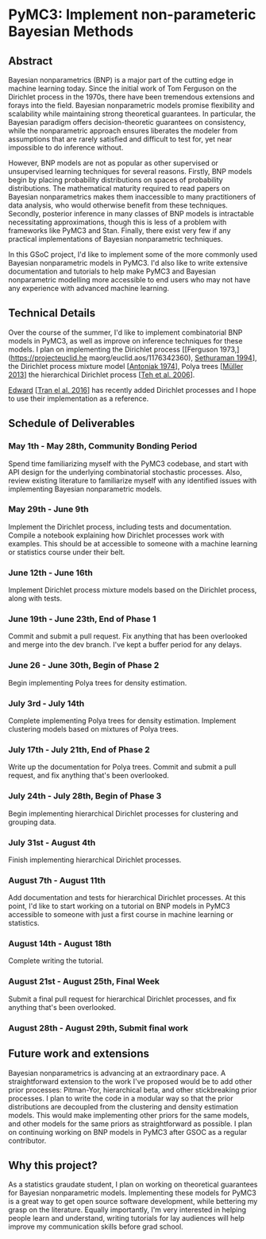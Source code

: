 # PyMC3: Implement non-parameteric Bayesian Methods #

## Abstract ##

Bayesian nonparametrics (BNP) is a major part of the cutting edge in machine learning today. Since the initial work of Tom Ferguson on the Dirichlet process in the 1970s, there have been tremendous extensions and forays into the field. Bayesian nonparametric models promise flexibility and scalability while maintaining strong theoretical guarantees. In particular, the Bayesian paradigm offers decision-theoretic guarantees on consistency, while the nonparametric approach ensures liberates the modeler from assumptions that are rarely satisfied and difficult to test for, yet near impossible to do inference without.

However, BNP models are not as popular as other supervised or unsupervised learning techniques for several reasons. Firstly, BNP models begin by placing probability distributions on spaces of probability distributions. The mathematical maturity required to read papers on Bayesian nonparametrics makes them inaccessible to many practitioners of data analysis, who would otherwise benefit from these techniques. Secondly, posterior inference in many classes of BNP models is intractable necessitating approximations, though this is less of a problem with frameworks like PyMC3 and Stan. Finally, there exist very few if any practical implementations of Bayesian nonparametric techniques.

In this GSoC project, I'd like to implement some of the more commonly used Bayesian nonparametric models in PyMC3. I'd also like to write extensive documentation and tutorials to help make PyMC3 and Bayesian nonparametric modelling more accessible to end users who may not have any experience with advanced machine learning.

## Technical Details ##

Over the course of the summer, I'd like to implement combinatorial BNP models in PyMC3, as well as improve on inference techniques for these models. I plan on implementing the Dirichlet process \[[Ferguson 1973,](https://projecteuclid.he maorg/euclid.aos/1176342360), [Sethuraman 1994](http://www3.stat.sinica.edu.tw/statistica/oldpdf/A4n216.pdf)\], the Dirichlet process mixture model \[[Antoniak 1974](https://projecteuclid.org/euclid.aos/1176342871)\], Polya trees \[[Müller 2013](https://projecteuclid.org/download/pdfview_1/euclid.cbms/1362163749)\] the hierarchical Dirichlet process \[[Teh et al. 2006](https://www.stats.ox.ac.uk/~teh/research/npbayes/jasa2006.pdf)\].

[Edward](https://github.com/blei-lab/edward) \[[Tran el al. 2016](https://arxiv.org/abs/1610.09787)\] has recently added Dirichlet processes and I hope to use their implementation as a reference.

## Schedule of Deliverables

### May 1th - May 28th, **Community Bonding Period**

Spend time familiarizing myself with the PyMC3 codebase, and start with API design for the underlying combinatorial stochastic processes. Also, review existing literature to familiarize myself with any identified issues with implementing Bayesian nonparametric models.

### May 29th - June 9th

Implement the Dirichlet process, including tests and documentation. Compile a notebook explaining how Dirichlet processes work with examples. This should be at accessible to someone with a machine learning or statistics course under their belt.

### June 12th - June 16th

Implement Dirichlet process mixture models based on the Dirichlet process, along with tests.

### June 19th - June 23th, **End of Phase 1**

Commit and submit a pull request. Fix anything that has been overlooked and merge into the dev branch. I've kept a buffer period for any delays.

### June 26 - June 30th, **Begin of Phase 2**
Begin implementing Polya trees for density estimation.

### July 3rd - July 14th
Complete implementing Polya trees for density estimation. Implement clustering models based on mixtures of Polya trees.

### July 17th - July 21th, **End of Phase 2**
Write up the documentation for Polya trees. Commit and submit a pull request, and fix anything that's been overlooked.

### July 24th - July 28th, **Begin of Phase 3**
Begin implementing hierarchical Dirichlet processes for clustering and grouping data.

### July 31st - August 4th
Finish implementing hierarchical Dirichlet processes.

### August 7th - August 11th
Add documentation and tests for hierarchical Dirichlet processes. At this point, I'd like to start working on a tutorial on BNP models in PyMC3 accessible to someone with just a first course in machine learning or statistics.

### August 14th - August 18th
Complete writing the tutorial.

### August 21st - August 25th, **Final Week**
Submit a final pull request for hierarchical Dirichlet processes, and fix anything that's been overlooked.

### August 28th - August 29th, **Submit final work**

## Future work and extensions
Bayesian nonparametrics is advancing at an extraordinary pace. A straightforward extension to the work I've proposed would be to add other prior processes: Pitman-Yor,
hierarchical beta, and other stickbreaking prior processes. I plan to write the code in a modular way so that the prior distributions are decoupled from the clustering and density estimation models. This would make implementing other priors for the same models, and other models for the same priors as straightforward as possible. I plan on continuing working on BNP models in PyMC3 after GSOC as a regular contributor.

## Why this project?
As a statistics graudate student, I plan on working on theoretical guarantees for Bayesian nonparametric models. Implementing these models for PyMC3 is a great way to get open source software development, while bettering my grasp on the literature. Equally importantly, I'm very interested in helping people learn and understand, writing tutorials for lay audiences will help improve my communication skills before grad school.
